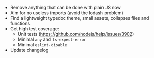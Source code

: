 * Remove anything that can be done with plain JS now
* Aim for no useless imports (avoid the lodash problem)
* Find a lightweight typedoc theme, small assets, collapses files and functions
* Get high test coverage:
    * Unit tests (https://github.com/nodejs/help/issues/3902)
    * Minimal `any` and `ts-expect-error`
    * Minimal `eslint-disable`
* Update changelog
